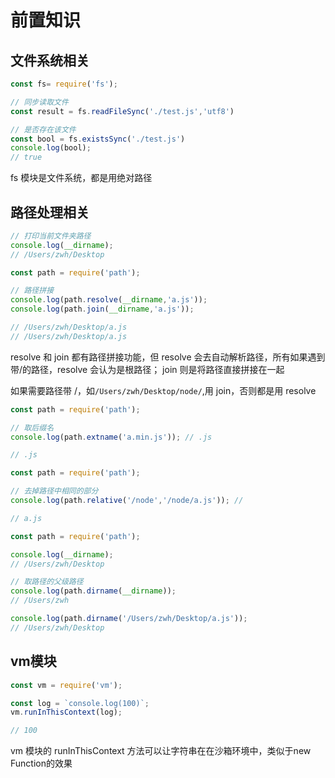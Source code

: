 # 前置知识



## 文件系统相关

```js
const fs= require('fs');

// 同步读取文件
const result = fs.readFileSync('./test.js','utf8')

// 是否存在该文件
const bool = fs.existsSync('./test.js')
console.log(bool);
// true
```

fs 模块是文件系统，都是用绝对路径



## 路径处理相关

```js
// 打印当前文件夹路径
console.log(__dirname);
// /Users/zwh/Desktop
```

```js
const path = require('path'); 

// 路径拼接
console.log(path.resolve(__dirname,'a.js'));
console.log(path.join(__dirname,'a.js'));

// /Users/zwh/Desktop/a.js
// /Users/zwh/Desktop/a.js
```

resolve 和 join 都有路径拼接功能，但 resolve 会去自动解析路径，所有如果遇到带/的路径，resolve 会认为是根路径； join 则是将路径直接拼接在一起

如果需要路径带 /，如`/Users/zwh/Desktop/node/`,用 join，否则都是用 resolve



```js
const path = require('path'); 

// 取后缀名
console.log(path.extname('a.min.js')); // .js 

// .js
```



```js
const path = require('path'); 

// 去掉路径中相同的部分
console.log(path.relative('/node','/node/a.js')); // 

// a.js
```

```js
const path = require('path'); 

console.log(__dirname);
// /Users/zwh/Desktop

// 取路径的父级路径
console.log(path.dirname(__dirname));
// /Users/zwh

console.log(path.dirname('/Users/zwh/Desktop/a.js'));
// /Users/zwh/Desktop
```



## vm模块

```js
const vm = require('vm');

const log = `console.log(100)`; 
vm.runInThisContext(log);

// 100
```

vm 模块的 runInThisContext 方法可以让字符串在在沙箱环境中，类似于new Function的效果

